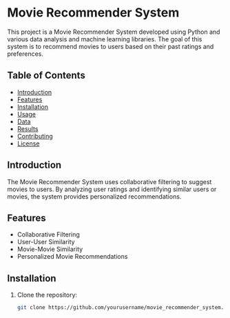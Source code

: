 # Movie Recommender System

This project is a Movie Recommender System developed using Python and various data analysis and machine learning libraries. The goal of this system is to recommend movies to users based on their past ratings and preferences.

## Table of Contents

- [Introduction](#introduction)
- [Features](#features)
- [Installation](#installation)
- [Usage](#usage)
- [Data](#data)
- [Results](#results)
- [Contributing](#contributing)
- [License](#license)

## Introduction

The Movie Recommender System uses collaborative filtering to suggest movies to users. By analyzing user ratings and identifying similar users or movies, the system provides personalized recommendations.

## Features

- Collaborative Filtering
- User-User Similarity
- Movie-Movie Similarity
- Personalized Movie Recommendations

## Installation

1. Clone the repository:

   ```bash
   git clone https://github.com/yourusername/movie_recommender_system.git
